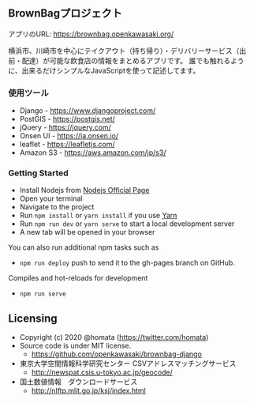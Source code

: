 BrownBagプロジェクト
-------

アプリのURL: <https://brownbag.openkawasaki.org/>

横浜市、川崎市を中心にテイクアウト（持ち帰り）・デリバリーサービス（出前・配達）が可能な飲食店の情報をまとめるアプリです。
誰でも触れるように、出来るだけシンプルなJavaScriptを使って記述してます。

### 使用ツール
* Django - <https://www.djangoproject.com/>
* PostGIS - <https://postgis.net/>
* jQuery - <https://jquery.com/>
* Onsen UI - <https://ja.onsen.io/>
* leaflet - <https://leafletjs.com/>
* Amazon S3 - <https://aws.amazon.com/jp/s3/>

### Getting Started
- Install Nodejs from [Nodejs Official Page](https://nodejs.org/en/)
- Open your terminal
- Navigate to the project
- Run `npm install` or `yarn install` if you use [Yarn](https://yarnpkg.com/en/)
- Run `npm run dev` or `yarn serve` to start a local development server
- A new tab will be opened in your browser

You can also run additional npm tasks such as
- `npm run deploy` push to send it to the gh-pages branch on GitHub.

Compiles and hot-reloads for development
- `npm run serve`

## Licensing
* Copyright (c) 2020 @homata (https://twitter.com/homata)
* Source code is under MIT license.
    - <https://github.com/openkawasaki/brownbag-django>
* 東京大学空間情報科学研究センター CSVアドレスマッチングサービス
    - <http://newspat.csis.u-tokyo.ac.jp/geocode/>
* 国土数値情報　ダウンロードサービス
    - <http://nlftp.mlit.go.jp/ksj/index.html>